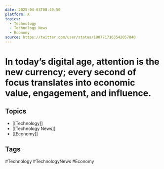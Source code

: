 ```yaml
---
date: 2025-04-03T08:49:50
platform: X
topics:
  - Technology
  - Technology News
  - Economy
source: https://twitter.com/user/status/1907717163542057040
---
```

# In today’s digital age, attention is the new currency; every second of focus translates into economic value, engagement, and influence.

## Topics
- [[Technology]]
- [[Technology News]]
- [[Economy]]

## Tags
#Technology #TechnologyNews #Economy